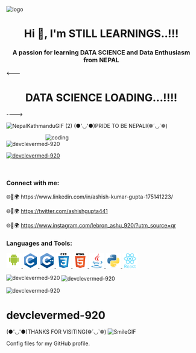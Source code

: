 ![logo](https://github.com/devclevermed-920/devclevermed-920/blob/main/Github%20Banner.png)

<h1 align="center">Hi 👋, I'm STILL LEARNINGS..!!!</h1>
<h3 align="center">A passion for learning DATA SCIENCE and Data Enthusiasm from NEPAL</h3>

<--- <h1 align="center">DATA SCIENCE LOADING...!!!!</h1> ---->

![NepalKathmanduGIF (2)](https://github.com/devclevermed-920/ASHISH-KUMAR-GUPTA-920/assets/110489988/7c0f52fc-74ea-4266-ae65-827e1bb79bde)  (●'◡'●)PRIDE TO BE NEPALI(❁´◡`❁) 



<img align="right" alt="coding" width="400" src="https://i.pinimg.com/originals/54/e3/7d/54e37d8074ebcde1d96c77d7b2a7f310.gif">

<p align="left"> <img src="https://komarev.com/ghpvc/?username=devclevermed-920&label=Profile%20views&color=0e75b6&style=flat" alt="devclevermed-920" /> </p>

<p align="left"> <a href="https://github.com/ryo-ma/github-profile-trophy"><img src="https://github-profile-trophy.vercel.app/?username=devclevermed-920" alt="devclevermed-920" /></a> </p>

<p align="left"> <a href="https://twitter.com/" target="blank"><img src="https://img.shields.io/twitter/follow/?logo=twitter&style=for-the-badge" alt="" /></a> </p>

<h3 align="left">Connect with me:</h3>
🌐👀🌍 https://www.linkedin.com/in/ashish-kumar-gupta-175141223/

🌐👀🌍 https://twitter.com/ashishgupta441

🌐👀🌍 https://www.instagram.com/lebron_ashu_920/?utm_source=qr

<p align="left">
</p>

<h3 align="left">Languages and Tools:</h3>
<p align="left"> <a href="https://developer.android.com" target="_blank" rel="noreferrer"> <img src="https://raw.githubusercontent.com/devicons/devicon/master/icons/android/android-original-wordmark.svg" alt="android" width="40" height="40"/> </a> <a href="https://www.cprogramming.com/" target="_blank" rel="noreferrer"> <img src="https://raw.githubusercontent.com/devicons/devicon/master/icons/c/c-original.svg" alt="c" width="40" height="40"/> </a> <a href="https://www.w3schools.com/cpp/" target="_blank" rel="noreferrer"> <img src="https://raw.githubusercontent.com/devicons/devicon/master/icons/cplusplus/cplusplus-original.svg" alt="cplusplus" width="40" height="40"/> </a> <a href="https://www.w3schools.com/css/" target="_blank" rel="noreferrer"> <img src="https://raw.githubusercontent.com/devicons/devicon/master/icons/css3/css3-original-wordmark.svg" alt="css3" width="40" height="40"/> </a> <a href="https://www.w3.org/html/" target="_blank" rel="noreferrer"> <img src="https://raw.githubusercontent.com/devicons/devicon/master/icons/html5/html5-original-wordmark.svg" alt="html5" width="40" height="40"/> </a> <a href="https://www.java.com" target="_blank" rel="noreferrer"> <img src="https://raw.githubusercontent.com/devicons/devicon/master/icons/java/java-original.svg" alt="java" width="40" height="40"/> </a> <a href="https://www.python.org" target="_blank" rel="noreferrer"> <img src="https://raw.githubusercontent.com/devicons/devicon/master/icons/python/python-original.svg" alt="python" width="40" height="40"/> </a> <a href="https://reactjs.org/" target="_blank" rel="noreferrer"> <img src="https://raw.githubusercontent.com/devicons/devicon/master/icons/react/react-original-wordmark.svg" alt="react" width="40" height="40"/> </a> </p>

<p><img align="left" src="https://github-readme-stats.vercel.app/api/top-langs?username=devclevermed-920&show_icons=true&locale=en&layout=compact" alt="devclevermed-920" /></p>

<p>&nbsp;<img align="center" src="https://github-readme-stats.vercel.app/api?username=devclevermed-920&show_icons=true&locale=en" alt="devclevermed-920" /></p>

<p><img align="center" src="https://github-readme-streak-stats.herokuapp.com/?user=devclevermed-920&" alt="devclevermed-920" /></p>


# devclevermed-920

 (●'◡'●)THANKS FOR VISITING(❁´◡`❁) ![SmileGIF](https://github.com/devclevermed-920/ASHISH-KUMAR-GUPTA-920/assets/110489988/f1a5b6fc-6d71-45f3-a59a-8d9dbe4173c1)


Config files for my GitHub profile.

